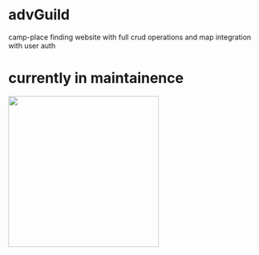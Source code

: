 # advGuild
camp-place finding website with full crud operations and map integration with user auth

# currently in maintainence 
<img src="https://user-images.githubusercontent.com/76240365/172038577-b5957a71-b1cf-44a1-97d2-b03547ac5d6a.gif" width="300rem" height="300rem"/>


